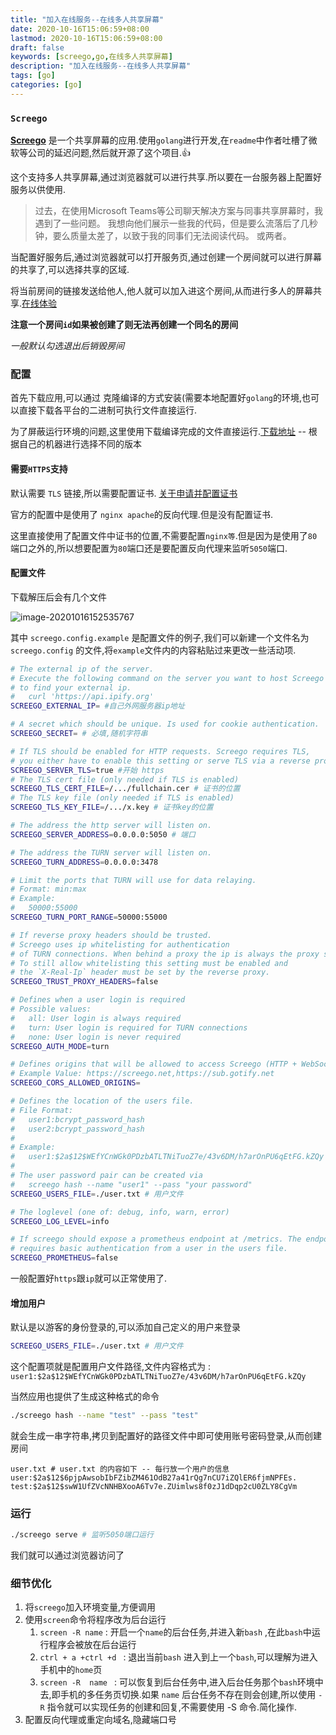 ```yaml
---
title: "加入在线服务--在线多人共享屏幕"
date: 2020-10-16T15:06:59+08:00
lastmod: 2020-10-16T15:06:59+08:00
draft: false
keywords: [screego,go,在线多人共享屏幕]
description: "加入在线服务--在线多人共享屏幕"
tags: [go]
categories: [go]
---
```


### `Screego`

[**Screego**](https://github.com/screego/server) 是一个共享屏幕的应用.使用`golang`进行开发,在`readme`中作者吐槽了微软等公司的延迟问题,然后就开源了这个项目.:+1:

这个支持多人共享屏幕,通过浏览器就可以进行共享.所以要在一台服务器上配置好服务以供使用.

> 过去，在使用Microsoft Teams等公司聊天解决方案与同事共享屏幕时，我遇到了一些问题。 我想向他们展示一些我的代码，但是要么流落后了几秒钟，要么质量太差了，以致于我的同事们无法阅读代码。 或两者。

当配置好服务后,通过浏览器就可以打开服务页,通过创建一个房间就可以进行屏幕的共享了,可以选择共享的区域.

将当前房间的链接发送给他人,他人就可以加入进这个房间,从而进行多人的屏幕共享.[在线体验](https://www.caoayu.xyz:5050)

**注意一个房间`id`如果被创建了则无法再创建一个同名的房间**

*一般默认勾选退出后销毁房间*

### 配置

首先下载应用,可以通过 克隆编译的方式安装(需要本地配置好`golang`的环境,也可以直接下载各平台的二进制可执行文件直接运行.

为了屏蔽运行环境的问题,这里使用下载编译完成的文件直接运行.[下载地址](https://github.com/screego/server/releases) -- 根据自己的机器进行选择不同的版本

#### 需要`HTTPS`支持

默认需要 `TLS` 链接,所以需要配置证书. [关于申请并配置证书](https://www.caoayu.xyz/post/acme/)

官方的配置中是使用了 `nginx apache`的反向代理.但是没有配置证书.

这里直接使用了配置文件中证书的位置,不需要配置`nginx等`.但是因为是使用了`80`端口之外的,所以想要配置为`80`端口还是要配置反向代理来监听`5050`端口.

#### 配置文件

下载解压后会有几个文件

![image-20201016152535767](https://cdn.jsdelivr.net/gh/ayuayue/cdn/img/20201016152544.png)

其中 `screego.config.example` 是配置文件的例子,我们可以新建一个文件名为 `screego.config` 的文件,将`example`文件内的内容粘贴过来更改一些活动项.

```bash
# The external ip of the server.
# Execute the following command on the server you want to host Screego
# to find your external ip.
#   curl 'https://api.ipify.org'
SCREEGO_EXTERNAL_IP= #自己外网服务器ip地址

# A secret which should be unique. Is used for cookie authentication.
SCREEGO_SECRET= # 必填,随机字符串

# If TLS should be enabled for HTTP requests. Screego requires TLS,
# you either have to enable this setting or serve TLS via a reverse proxy.
SCREEGO_SERVER_TLS=true #开始 https
# The TLS cert file (only needed if TLS is enabled)
SCREEGO_TLS_CERT_FILE=/.../fullchain.cer # 证书的位置
# The TLS key file (only needed if TLS is enabled)
SCREEGO_TLS_KEY_FILE=/.../x.key # 证书key的位置

# The address the http server will listen on.
SCREEGO_SERVER_ADDRESS=0.0.0.0:5050 # 端口

# The address the TURN server will listen on.
SCREEGO_TURN_ADDRESS=0.0.0.0:3478

# Limit the ports that TURN will use for data relaying.
# Format: min:max
# Example:
#   50000:55000
SCREEGO_TURN_PORT_RANGE=50000:55000

# If reverse proxy headers should be trusted.
# Screego uses ip whitelisting for authentication
# of TURN connections. When behind a proxy the ip is always the proxy server.
# To still allow whitelisting this setting must be enabled and
# the `X-Real-Ip` header must be set by the reverse proxy.
SCREEGO_TRUST_PROXY_HEADERS=false

# Defines when a user login is required
# Possible values:
#   all: User login is always required
#   turn: User login is required for TURN connections
#   none: User login is never required
SCREEGO_AUTH_MODE=turn

# Defines origins that will be allowed to access Screego (HTTP + WebSocket)
# Example Value: https://screego.net,https://sub.gotify.net
SCREEGO_CORS_ALLOWED_ORIGINS=

# Defines the location of the users file.
# File Format:
#   user1:bcrypt_password_hash
#   user2:bcrypt_password_hash
#
# Example:
#   user1:$2a$12$WEfYCnWGk0PDzbATLTNiTuoZ7e/43v6DM/h7arOnPU6qEtFG.kZQy
#
# The user password pair can be created via
#   screego hash --name "user1" --pass "your password"
SCREEGO_USERS_FILE=./user.txt # 用户文件

# The loglevel (one of: debug, info, warn, error)
SCREEGO_LOG_LEVEL=info

# If screego should expose a prometheus endpoint at /metrics. The endpoint
# requires basic authentication from a user in the users file.
SCREEGO_PROMETHEUS=false

```

一般配置好`https`跟`ip`就可以正常使用了.

#### 增加用户

默认是以游客的身份登录的,可以添加自己定义的用户来登录

```bash
SCREEGO_USERS_FILE=./user.txt # 用户文件
```

这个配置项就是配置用户文件路径,文件内容格式为 : `user1:$2a$12$WEfYCnWGk0PDzbATLTNiTuoZ7e/43v6DM/h7arOnPU6qEtFG.kZQy`

当然应用也提供了生成这种格式的命令

```bash
./screego hash --name "test" --pass "test"
```

就会生成一串字符串,拷贝到配置好的路径文件中即可使用账号密码登录,从而创建房间

```
user.txt # user.txt 的内容如下 -- 每行放一个用户的信息
user:$2a$12$6pjpAwsobIbFZibZM461OdB27a41rQg7nCU7iZQlER6fjmNPFEs.
test:$2a$12$swW1UfZVcNNHBXooA6Tv7e.ZUimlws8f0zJ1dDqp2cU0ZLY8CgVm
```

### 运行

```bash
./screego serve # 监听5050端口运行
```

我们就可以通过浏览器访问了

### 细节优化

1. 将`screego`加入环境变量,方便调用
2. 使用`screen`命令将程序改为后台运行
   1. `screen -R name`  : 开启一个`name`的后台任务,并进入新`bash` ,在此`bash`中运行程序会被放在后台运行
   2. `ctrl + a +ctrl +d ` : 退出当前`bash` 进入到上一个`bash`,可以理解为进入手机中的`home`页
   3. `screen -R  name ` : 可以恢复到后台任务中,进入后台任务那个`bash`环境中去,即手机的多任务页切换.如果 `name` 后台任务不存在则会创建,所以使用 `-R` 指令就可以实现任务的创建和回复,不需要使用 -S 命令.简化操作.
3. 配置反向代理或重定向域名,隐藏端口号